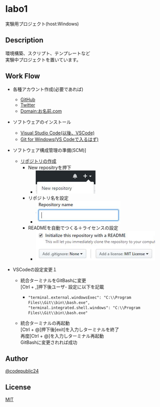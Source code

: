 # labo1

実験用プロジェクト(host:Windows)

## Description 

環境構築、スクリプト、テンプレートなど  
実験中プロジェクトを置いています。

## Work Flow

- 各種アカウント作成(必要であれば)
  - [GitHub](https://github.com/join?source=header-home/)
  - [Twitter](https://twitter.com/signup?lang=ja)
  - [Domain:お名前.com](https://px.a8.net/svt/ejp?a8mat=2TNCI2+40OCS2+50+2HFY7M)

- ソフトウェアのインストール
  - [Visual Studio Code(以後、VSCode)](https://code.visualstudio.com/download)
  - [Git for Windows(VS Codeで入るはず)](https://gitforwindows.org/)

- ソフトウェア構成管理の準備(SCM)]
  - [リポジトリの作成](https://github.com/new)
    - New repositryを押下
      - ![new repository](https://github.com/codepublic24/static-image/blob/master/img-gtihub-01.JPG)
    - リポジトリ名を設定
      - ![repository name](https://github.com/codepublic24/static-image/blob/master/img-gtihub-02.JPG)
    - READMEを自動でつくる＋ライセンスの設定
      - ![initialize](https://github.com/codepublic24/static-image/blob/master/img-gtihub-03.JPG)

- VSCodeの設定変更１
  - 統合ターミナルをGitBashに変更  
    [Ctrl + ,]押下後ユーザ- 設定に以下を記載
    -     "terminal.external.windowsExec": "C:\\Program Files\\Git\\bin\\bash.exe",
          "terminal.integrated.shell.windows": "C:\\Program Files\\Git\\bin\\bash.exe"
  - 統合ターミナルの再起動  
    [Ctrl + @]押下後[exit]を入力しターミナルを終了  
    再度[Ctrl + @]を入力しターミナル再起動  
    GitBashに変更されれば成功

## Author

[@codepublic24](https://twitter.com/codepublic24)

## License

[MIT](https://github.com/codepublic24/Labo1/blob/master/LICENSE)


